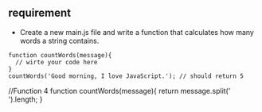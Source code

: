 ## requirement 
    
- Create a new main.js file and write a function that calculates how many words a string contains.

```
function countWords(message){
  // wirte your code here
}
countWords('Good morning, I love JavaScript.'); // should return 5
```
//Function 4
function countWords(message){
	return message.split(' ').length;
}